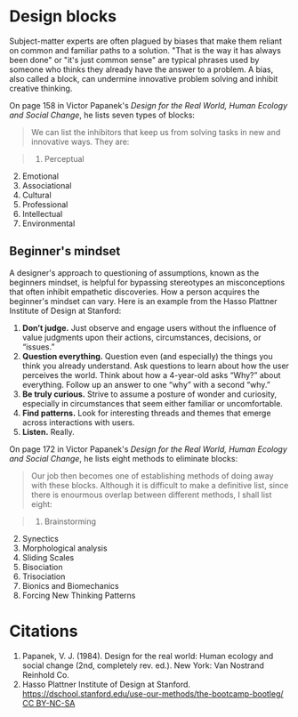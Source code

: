 # Design blocks

Subject-matter experts are often plagued by biases that make them reliant on common and familiar paths to a solution. "That is the way it has always been done" or "it's just common sense" are typical phrases used by someone who thinks they already have the answer to a problem. A bias, also called a block, can undermine innovative problem solving and inhibit creative thinking.

On page 158 in Victor Papanek's *Design for the Real World, Human Ecology and Social  Change*, he lists seven types of blocks:

>We can list the inhibitors that keep us from solving tasks in new and innovative ways. They are:

>1. Perceptual
2. Emotional
3. Associational
4. Cultural
5. Professional
6. Intellectual
7. Environmental

## Beginner's mindset

A designer's approach to questioning of assumptions, known as the beginners mindset, is helpful for bypassing stereotypes an misconceptions that often inhibit empathetic discoveries. How a person acquires the beginner's mindset can vary. Here is an example from the Hasso Plattner Institute of Design at Stanford:

1. **Don’t judge.** Just observe and engage users without the influence of value judgments upon their actions, circumstances, decisions, or “issues.”
2. **Question everything.** Question even (and especially) the things you think you already understand. Ask questions to learn about how the user perceives the world. Think about how a 4-year-old asks “Why?” about everything. Follow up an answer to one “why” with a second “why.”
3. **Be truly curious.** Strive to assume a posture of wonder and curiosity, especially in circumstances that seem either familiar or uncomfortable.
4. **Find patterns.** Look for interesting threads and themes that emerge across interactions with users.
5. **Listen.** Really.

On page 172 in Victor Papanek's *Design for the Real World, Human Ecology and Social  Change*, he lists eight methods to eliminate blocks:

>Our job then becomes one of establishing methods of doing away with these blocks. Although it is difficult to make a definitive list, since there is enourmous overlap between different methods, I shall list eight:

>1. Brainstorming
2. Synectics
3. Morphological analysis
4. Sliding Scales
5. Bisociation
6. Trisociation
7. Bionics and Biomechanics
8. Forcing New Thinking Patterns

# Citations
1. Papanek, V. J. (1984). Design for the real world: Human ecology and social change (2nd, completely rev. ed.). New York: Van Nostrand Reinhold Co.
2. Hasso Plattner Institute of Design at Stanford. https://dschool.stanford.edu/use-our-methods/the-bootcamp-bootleg/ [CC BY-NC-SA](http://creativecommons.org/licenses/by-nc-sa/3.0/)

